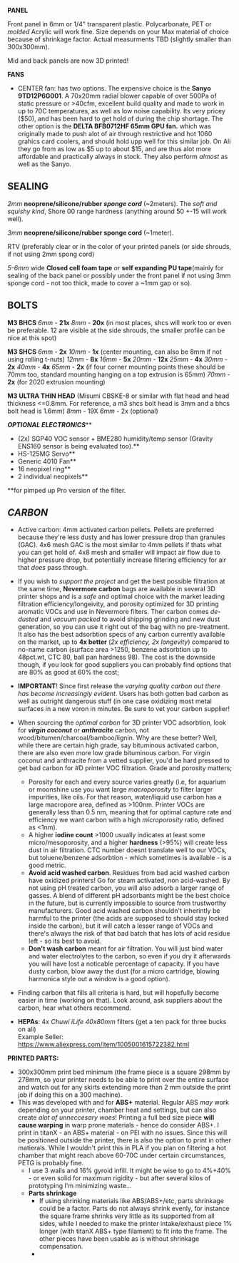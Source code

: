 **PANEL**

Front panel in 6mm or 1/4" transparent plastic. Polycarbonate, PET or *molded* Acrylic will work fine. 
Size depends on your Max material of choice because of shrinkage factor. Actual measurments TBD (slightly smaller than 300x300mm).

Mid and back panels are now 3D printed!

**FANS**
* CENTER fan: has two options. The expensive choice is the **Sanyo 9TD12P6G001**. A 70x20mm radial blower capable of over 500Pa of static pressure or >40cfm, excellent build quality and made to work in up to 70C temperatures, as well as low noise capability. Its very pricey ($50), and has been hard to get hold of during the chip shortage. The other option is the **DELTA BFB0712HF 65mm GPU fan.** which was originally made to push alot of air through restrictive and hot 1060 grahics card coolers, and should hold upp well for this similar job. On Ali they go from as low as $5 up to about $15, and are thus alot more affordable and practically always in stock. They also perform *almost* as well as the Sanyo.

## **SEALING**

*2mm* **neoprene/silicone/rubber *sponge cord*** (~2meters). The *soft and squishy kind*, Shore 00 range hardness (anything around 50 +-15 will work well). 

*3mm* **neoprene/silicone/rubber sponge cord** (~1meter).

RTV (preferably clear or in the color of your printed panels (or side shrouds, if not using 2mm spong cord)

*5-6mm* wide **Closed cell foam tape** *or* **self expanding PU tape**(mainly for sealing of the back panel or possibly under the front panel if not using 3mm sponge cord - not too thick, made to cover a ~1mm gap or so).


## BOLTS

**M3 BHCS**
*6mm* - **21x**
*8mm* - **20x** (in most places, shcs will work too or even be preferable. 12 are visible at the side shrouds, the smaller profile can be nice at this spot)

**M3 SHCS**
*6mm* - **2x**
*10mm* - **1x** (center mounting, can also be 8mm if not using rolling t-nuts) 
*12mm* - **8x**
*16mm* - **5x**
*20mm* - **12x**
*25mm* - **4x**
*30mm* - **2x**
*40mm* - **4x**
*65mm* - **2x** (if four corner mounting points these should be 70mm too, standard mounting hanging on a top extrusion is 65mm)
*70mm* - **2x** (for 2020 extrusion mounting)

**M3 ULTRA THIN HEAD** (Misumi CBSKE-8 or similar with flat head and head thickness <=0.8mm. For reference, a m3 shcs bolt head is 3mm and a bhcs bolt head is 1.6mm)
*8mm* - 19X
*6mm* - 2x (optional)

***OPTIONAL ELECTRONICS*****
 - (2x) SGP40 VOC sensor + BME280 humidity/temp sensor (Gravity ENS160 sensor is  being evaluated too).**
 - HS-125MG Servo**
 - Generic 4010 Fan**
 - 16 neopixel ring**
 - 2 individual neopixels**

**for pimped up Pro version of the filter.

## *CARBON*

* Active carbon: 4mm activated  carbon pellets. Pellets are preferred because they're less dusty and has lower pressure drop than granules (GAC). 4x6 mesh GAC is the most similar to 4mm pellets if thats what you can get hold of. 4x8 mesh and smaller will impact air flow due to higher pressure drop, but potentially increase filtering efficiency for air that *does* pass through.
* If you wish to *support the project* and get the best possible filtration at the same time, **Nevermore carbon** bags are available in several 3D printer shops and is a *safe* and optimal choice with the market leading filtration efficiency/longeivity, and porosity optimized for 3D printing aromatic VOCs and use in Nevermore filters. Ther carbon comes *de-dusted* and *vacuum packed* to avoid shipping grinding and new dust generation, so you can use it right out of the bag with no pre-treatment. It also has the best adsorbtion specs of any carbon currently available on the market, up to **4x better** (*2x efficiency, 2x longevity*) compared to no-name carbon (surface area >1250, benzene adsorbtion up to 48pct.wt, CTC 80, ball pan hardness 98). The cost is the downside though, if you look for good suppliers you can probably find options that are 80% as good at 60% the cost;

* **IMPORTANT**! Since first release the *varying quality carbon out there has become increasingly evident*. Users has both gotten bad carbon as well as outright dangerous stuff (in one case oxidizing most metal surfaces in a new voron in minutes. Be sure to vet your carbon supplier! 

* When sourcing the *optimal carbon* for 3D printer VOC adsorbtion, look for ***virgin coconut*** or ***anthracite*** carbon, not wood/bitumen/charcoal/bamboo/lignin. Why are these better? Well, while there are certain high grade, say bituminous activated carbon, there are also even more low grade bituminous carbon. For virgin coconut and anthracite from a vetted supplier, you'd be hard pressed to get bad carbon for #D printer VOC filtration. Grade and porosity matters;
	* Porosity for each and every source varies greatly (i.e, for aquarium or moonshine use you want large *macroporosity* to filter larger impurities, like oils. For that reason, water/liquid use carbon  has a large macropore area, defined as >100nm. Printer VOCs are generally less than 0.5 nm, meaning that for optimal capture rate and efficiency we want carbon with a high *microporosity* ratio, defined as <1nm). 
	* A higher **iodine count** >1000 usually indicates at least some micro/mesoporosity, and a higher **hardness** (>95%) will create less dust in air filtration. CTC number doesnt translate well to our VOCs, but toluene/benzene adsorbtion - which sometimes is available - is a good metric. 
	* **Avoid acid washed carbon**. Residues from bad acid washed carbon have oxidized printers! Go for steam activated, non acid-washed. By not using pH treated carbon, you will also adsorb a larger range of gasses.  A blend of different pH adsorbants might be the best choice in the future, but is currently impossible to source from trustworthy manufacturers. Good acid washed carbon shouldn't inherintly be harmful to the printer (the acids are supposed to should stay locked inside the carbon), but it will catch a lesser range of VOCs and there's always the risk of that bad batch that has lots of acid residue left - so its best to avoid.
	* **Don't wash carbon** meant for air filtration. You will just bind water and water electrolytes to the carbon, so even if you dry it afterwards you will have lost a noticable percentage of capacity. If you have dusty carbon, blow away the dust (for a micro cartridge, blowing harmonica style out a window is a good option).
* Finding carbon that fills all criteria is hard, but will hopefully become easier in time (working on that). Look around, ask suppliers about the carbon, hear what others recommend.

* **HEPAs**: 4x *Chuwi iLife 40x80mm* filters (get a ten pack for three bucks on ali)<br>
Example Seller: https://www.aliexpress.com/item/1005001615722382.html<br>

**PRINTED PARTS:**
* 300x300mm print bed minimum (the frame piece is a square 298mm by 278mm, so your printer needs to be able to print over the entire surface and watch out for any skirts extending more than 2 mm outside the print job if doing this on a 300 machine).
* This was developed with and for **ABS+** material. Regular ABS *may* work depending on your printer, chamber heat and settings, but can also create *alot of unneccesary woes*! Printing a full bed size piece **will cause warping** in warp prone materials - hence do consider ABS+. I print in titanX - an ABS+ material - on PEI with no issues. Since this will be positioned outside the printer, there is also the option to print in other matierals. While I wouldn't print this in PLA if you plan on filtering a hot chamber that might reach above 60-70C under certain circumstances, PETG is probably fine. 
	* I use 3 walls and 16% gyroid infill. It might be wise to go to 4%+40% - or even solid for maximum rigidity - but after several kilos of prototyping I'm minimizing waste...
	* **Parts shrinkage** 
		* If using shrinking materials like ABS/ABS+/etc, parts shrinkage could be a factor. Parts do not always shrink evenly, for instance the square frame shrinks very little as its supported from all sides, while I needed to make the printer intake/exhaust piece 1% longer (with titanX ABS+ type filament) to fit into the frame. The other pieces have been usable as is without shrinkage compensation.
		* 
